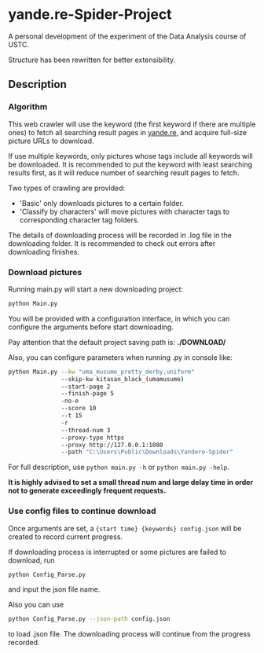# yande.re-Spider-Project
A personal development of the experiment of the Data Analysis course of USTC.

Structure has been rewritten for better extensibility.

## Description

### Algorithm
This web crawler will use the keyword (the first keyword if there are multiple ones) to fetch all searching result pages in [yande.re](https://yande.re/), and acquire full-size picture URLs to download.

If use multiple keywords, only pictures whose tags include all keywords will be downloaded. It is recommended to put the keyword with least searching results first, as it will reduce number of searching result pages to fetch.

Two types of crawling are provided:
+ 'Basic' only downloads pictures to a certain folder.
+ 'Classify by characters' will move pictures with character tags to corresponding character tag folders.

The details of downloading process will be recorded in .log file in the downloading folder. It is recommended to check out errors after downloading finishes.

### Download pictures
Running main.py will start a new downloading project:
```bash
python Main.py
```
You will be provided with a configuration interface, in which you can configure the arguments before start downloading.

Pay attention that the default project saving path is: **./DOWNLOAD/**

Also, you can configure parameters when running .py in console like:
```bash
python Main.py --kw "uma_musume_pretty_derby,uniform"
               --skip-kw kitasan_black_(umamusume)
               --start-page 2
               --finish-page 5
               -no-e
               --score 10
               --t 15
               -r
               --thread-num 3
               --proxy-type https
               --proxy http://127.0.0.1:1080
               --path "C:\Users\Public\Downloads\Yandere-Spider"
```
For full description, use ```python main.py -h``` or ```python main.py -help```.

**It is highly advised to set a small thread num and large delay time in order not to generate exceedingly frequent requests.**

### Use config files to continue download
Once arguments are set, a ```{start time} {keywords} config.json``` will be created to record current progress.

If downloading process is interrupted or some pictures are failed to download, run
```bash
python Config_Parse.py
```
and input the json file name.

Also you can use
```bash
python Config_Parse.py --json-path config.json
```
to load .json file. The downloading process will continue from the progress recorded.
